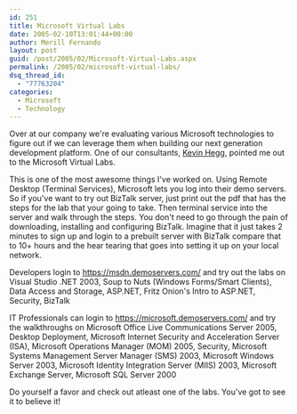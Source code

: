 ```yaml
---
id: 251
title: Microsoft Virtual Labs
date: 2005-02-10T13:01:44+00:00
author: Merill Fernando
layout: post
guid: /post/2005/02/Microsoft-Virtual-Labs.aspx
permalink: /2005/02/microsoft-virtual-labs/
dsq_thread_id:
  - "77763204"
categories:
  - Microsoft
  - Technology
---
```

<P>Over at our company we're evaluating various Microsoft technologies to figure out if we can leverage them when building our next generation development platform. One of our consultants, <A href="http://www.moturion.com/">Kevin Hegg</A>, pointed me out to the Microsoft Virtual Labs.</P>
<P>This is one of the most awesome things I've worked on. Using Remote Desktop (Terminal Services), Microsoft lets you log into their demo servers. So if you've want to try out BizTalk server, just print out the pdf that has the steps for the lab that your going to take. Then terminal service into the server and walk through the steps. You don't need to go through the pain of downloading, installing and configuring BizTalk. Imagine that it just takes 2 minutes to sign up and login to a prebuilt server with BizTalk compare that to 10+ hours and the hear tearing that goes into setting it up on your local network.</P>
<P>Developers login to <A href="https://msdn.demoservers.com/">https://msdn.demoservers.com/</A>&nbsp;and try out the labs on Visual Studio .NET 2003, Soup to Nuts (Windows Forms/Smart Clients), Data Access and Storage, ASP.NET, Fritz Onion's Intro to ASP.NET, Security, BizTalk</P>
<P>IT Professionals&nbsp;can login to <A href="https://microsoft.demoservers.com/">https://microsoft.demoservers.com/</A>&nbsp;and try the walkthroughs on Microsoft Office Live Communications Server 2005, Desktop Deployment, Microsoft Internet Security and Acceleration Server (ISA), Microsoft Operations Manager (MOM) 2005, Security, Microsoft Systems Management Server Manager (SMS) 2003, Microsoft Windows Server 2003, Microsoft Identity Integration Server (MIIS) 2003, Microsoft Exchange Server, Microsoft SQL Server 2000</P>
<P>Do yourself a favor and check out atleast one of the labs. You've got to see it to believe it!</P>